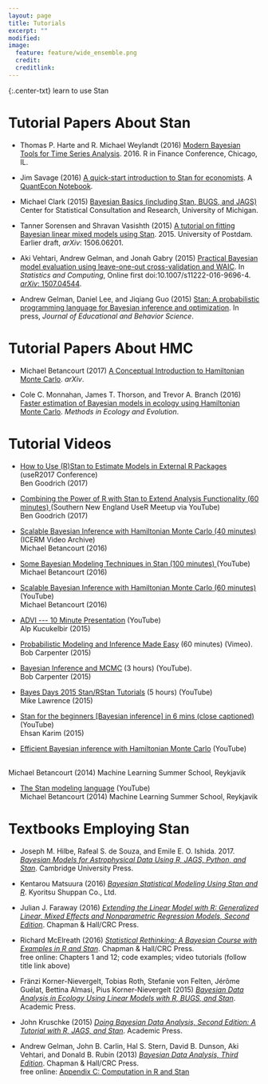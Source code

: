 ```yaml
---
layout: page
title: Tutorials
excerpt: ""
modified:
image:
  feature: feature/wide_ensemble.png
  credit:
  creditlink:
---
```


{:.center-txt}
learn to use Stan

# Tutorial Papers About Stan

* Thomas P. Harte and R. Michael Weylandt (2016) [Modern Bayesian Tools for Time Series Analysis](http://tharte.github.io/mbt/). 2016. R in Finance Conference, Chicago, IL.

* Jim Savage (2016) [A quick-start introduction to Stan for economists](http://nbviewer.jupyter.org/github/QuantEcon/QuantEcon.notebooks/blob/master/IntroToStan_basics_workflow.ipynb).  A [QuantEcon Notebook](http://quantecon.org/notebooks.html).

* Michael Clark (2015) [Bayesian Basics (including Stan, BUGS, and
  JAGS)](http://m-clark.github.io/docs/IntroBayes.html) Center for
  Statistical Consultation and Research, University of Michigan.

* Tanner Sorensen and Shravan Vasishth (2015) [A tutorial on fitting Bayesian linear mixed models using Stan](http://www.ling.uni-potsdam.de/~vasishth/statistics/BayesLMMs.html). 2015.  University of Postdam.  Earlier draft, <i>arXiv</i>: 1506.06201.

*  Aki Vehtari, Andrew Gelman, and Jonah Gabry (2015) [Practical Bayesian model evaluation using leave-one-out cross-validation and WAIC](http://dx.doi.org/10.1007/s11222-016-9696-4). In <i>Statistics and Computing</i>, Online first doi:10.1007/s11222-016-9696-4. [<i>arXiv</i>: 1507.04544](http://arxiv.org/abs/1507.04544).

* Andrew Gelman, Daniel Lee, and Jiqiang Guo (2015) [Stan: A probabilistic programming language for Bayesian inference and optimization](http://www.stat.columbia.edu/~gelman/research/published/stan_jebs_2.pdf). In press, <i>Journal of Educational and Behavior Science</i>.

# Tutorial Papers About HMC

* Michael Betancourt (2017) [A Conceptual Introduction to
  Hamiltonian Monte Carlo](https://arxiv.org/abs/1701.02434). *arXiv*.

* Cole C. Monnahan, James T. Thorson, and Trevor A. Branch (2016)
[Faster estimation of Bayesian models in ecology using Hamiltonian Monte Carlo](http://onlinelibrary.wiley.com/doi/10.1111/2041-210X.12681/full).  *Methods in Ecology and Evolution*.

# Tutorial Videos

* <a class="external" href="https://channel9.msdn.com/Events/useR-international-R-User-conferences/useR-International-R-User-2017-Conference/How-to-Use-RStan-to-Estimate-Models-in-External-R-Packages">
  How to Use (R)Stan to Estimate Models in External R Packages </a> <span class="note">
  (useR2017 Conference)</span>
  <br />
  Ben Goodrich (2017)

* <a class="external" href="https://www.youtube.com/watch?v=s-9itaL1v-o">Combining
  the Power of R with Stan to Extend Analysis Functionality (60 minutes) </a> <span class="note">
  (Southern New England UseR Meetup via YouTube)</span>
  <br />
  Ben Goodrich (2017)

* <a class="external" href="https://icerm.brown.edu/video_archive/#/play/1107">Scalable
  Bayesian Inference with Hamiltonian Monte Carlo (40 minutes) </a> <span class="note">
  (ICERM Video Archive)</span>
  <br />
  Michael Betancourt (2016)

* <a class="external" href="https://www.youtube.com/watch?v=uSjsJg8fcwY">Some Bayesian
  Modeling Techniques in Stan (100 minutes) </a> <span class="note">(YouTube)</span>
  <br />
  Michael Betancourt (2016)

* <a class="external" href="https://www.youtube.com/watch?v=VnNdhsm0rJQ">Scalable Bayesian
  Inference with Hamiltonian Monte Carlo (60 minutes) </a> <span class="note">(YouTube)</span>
  <br />
  Michael Betancourt (2016)

* <a class="external" href="https://youtu.be/95bpsWr1lJ8">ADVI --- 10
  Minute Presentation</a>  <span class="note">(YouTube)</span>
  <br />
  Alp Kucukelbir (2015)

* <a class="external" href="https://vimeo.com/132156595">Probabilistic
  Modeling and Inference Made Easy</a> (60 minutes) <span class="note">(Vimeo)</span>.
  <br />
  Bob Carpenter (2015)

* <a class="external" href="https://www.youtube.com/watch?v=qQFF4tPgeWI">Bayesian Inference and MCMC</a> (3 hours) <span class="note">(YouTube)</span>. <br /> Bob Carpenter (2015)

*  <a class="external"
    href="https://www.youtube.com/playlist?list=PLu77iLvsj_GPoC6tTw01EP1Tcr2I6zEm8">Bayes Days 2015 Stan/RStan Tutorials</a> (5 hours)
    <span class="note">(YouTube)</span>
    <br />
    Mike Lawrence (2015)

* <a class="external"
    href="https://www.youtube.com/watch?v=tLprFqSWS1w">Stan
    for the beginners [Bayesian inference] in 6 mins (close captioned)</a>
    <span class="note">(YouTube)</span>
    <br />
    Ehsan Karim (2015)

*  [Efficient Bayesian inference with Hamiltonian Monte Carlo](https://www.youtube.com/watch?v=pHsuIaPbNbY)
  <span class="note">(YouTube)</span>
  <br />
  Michael Betancourt (2014) Machine Learning Summer School, Reykjavik

*  [The Stan modeling language](https://www.youtube.com/watch?v=xWQpEAyI5s8)
    <span class="note">(YouTube)</span>
    <br />
    Michael Betancourt (2014) Machine Learning Summer School, Reykjavik

# Textbooks Employing Stan

* Joseph M. Hilbe, Rafeal S. de Souza, and Emile E. O.
  Ishida.  2017. [<i>Bayesian Models for Astrophysical Data Using R, JAGS,
  Python, and Stan</i>](https://www.bayesianmodelsforastrophysicaldata.com).
  Cambridge University Press.

* Kentarou Matsuura (2016) [<i>Bayesian Statistical Modeling Using
  Stan and R</i>](https://www.amazon.co.jp/gp/product/4320112423/ref=pd_sim_14_1).
  Kyoritsu Shuppan Co., Ltd.

* Julian J. Faraway (2016) [<i>Extending the Linear Model with R:
  Generalized Linear, Mixed Effects and Nonparametric Regression
  Models, Second
  Edition</i>](http://www.maths.bath.ac.uk/~jjf23/ELM/index.html). Chapman
  &amp; Hall/CRC Press.

* Richard McElreath (2016) [<i>Statistical Rethinking: A Bayesian
  Course with Examples in R and
  Stan</i>](http://xcelab.net/rm/statistical-rethinking/). Chapman
  &amp; Hall/CRC Press.  <br /> free online: Chapters 1 and 12; code
  examples; video tutorials (follow title link above)

* Fränzi Korner-Nievergelt, Tobias Roth, Stefanie von Felten, Jérôme
  Guélat, Bettina Almasi, Pius Korner-Nievergelt (2015) [<i>Bayesian
  Data Analysis in Ecology Using Linear Models with R, BUGS, and
  Stan</i>](http://www.amazon.com/Bayesian-Analysis-Ecology-Linear-Models-ebook/dp/B00W18O078).
  Academic Press.

* John Kruschke (2015) [<i>Doing Bayesian Data Analysis, Second
  Edition: A Tutorial with R, JAGS, and
  Stan</i>](http://www.amazon.com/Doing-Bayesian-Data-Analysis-Second/dp/0124058884).
  Academic Press.

* Andrew Gelman, John B. Carlin, Hal S. Stern, David B. Dunson, Aki
  Vehtari, and Donald B. Rubin (2013) [<i>Bayesian Data Analysis,
  Third Edition</i>](http://www.amazon.com/gp/product/1439840954).
  Chapman &amp; Hall/CRC Press. <br /> free online: [Appendix C:
  Computation in R and
  Stan](http://www.stat.columbia.edu/~gelman/book/software.pdf)
